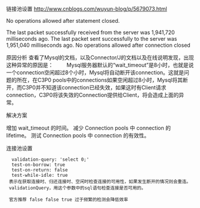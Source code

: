 链接池设置
http://www.cnblogs.com/wuyun-blog/p/5679073.html





No operations allowed after statement closed.


 The last packet successfully received from the server was 1,941,720 milliseconds ago.  The last packet sent successfully to the server was 1,951,040 milliseconds ago.
No operations allowed after connection closed

原因分析
查看了Mysql的文档，以及Connector/J的文档以及在线说明发现，出现这种异常的原因是：
　　     Mysql服务器默认的“wait_timeout”是8小时，也就是说一个connection空闲超过8个小时，Mysql将自动断开该connection。这就是问题的所在，在C3P0 pools中的connections如果空闲超过8小时，Mysql将其断开，而C3P0并不知道该connection已经失效，如果这时有Client请求connection，C3P0将该失效的Connection提供给Client，将会造成上面的异常。


解决方案

增加 wait_timeout 的时间。
减少 Connection pools 中 connection 的 lifetime。
测试 Connection pools 中 connection 的有效性。

连接池设置

	
      validation-query: 'select 0;'
      test-on-borrow: true
      test-on-return: false
      test-while-idle: true
     表示在获取连接时、归还连接时、空闲时检查连接的可用性，如果发生断开的情况则会重连。
     validationQuery，用这个参数中的sql语句检查连接是否可用的。

     官方推荐 false false true 过于频繁的检测会降低效率